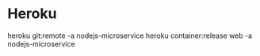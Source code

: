 # Heroku

heroku git:remote -a nodejs-microservice
heroku container:release web -a nodejs-microservice
